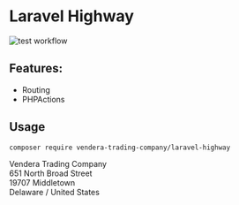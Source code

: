 # Laravel Highway

![test workflow](https://github.com/vendera-trading-company/laravel-highway/actions/workflows/test.yml/badge.svg)

## Features:
- Routing
- PHPActions

## Usage
```
composer require vendera-trading-company/laravel-highway
```

Vendera Trading Company<br>
651 North Broad Street<br>
19707 Middletown<br>
Delaware / United States